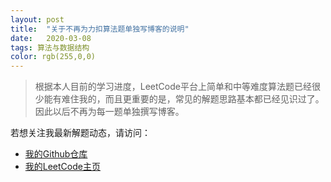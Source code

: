 ```yaml
---
layout: post
title:  "关于不再为力扣算法题单独写博客的说明"
date:   2020-03-08
tags: 算法与数据结构
color: rgb(255,0,0)
---
```


> 根据本人目前的学习进度，LeetCode平台上简单和中等难度算法题已经很少能有难住我的，而且更重要的是，常见的解题思路基本都已经见识过了。因此以后不再为每一题单独撰写博客。

若想关注我最新解题动态，请访问：

- [我的Github仓库](https://github.com/Saodd/leetcode-algo)
- [我的LeetCode主页](https://leetcode-cn.com/u/lewin-3/)
